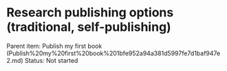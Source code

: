 # Research publishing options (traditional, self-publishing)

Parent item: Publish my first book (Publish%20my%20first%20book%201bfe952a94a381d5997fe7d1baf947e2.md)
Status: Not started